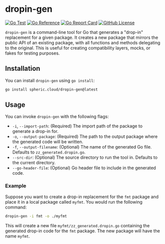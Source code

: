 # dropin-gen

[![Go Test](https://github.com/spheric-cloud/dropin-gen/actions/workflows/go-test.yml/badge.svg)](https://github.com/spheric-cloud/dropin-gen/actions/workflows/go-test.yml)
[![Go Reference](https://pkg.go.dev/badge/spheric.cloud/dropin-gen.svg)](https://pkg.go.dev/spheric.cloud/dropin-gen)
[![Go Report Card](https://goreportcard.com/badge/spheric.cloud/dropin-gen)](https://goreportcard.com/report/spheric.cloud/dropin-gen)
[![GitHub License](https://img.shields.io/static/v1?label=License&message=Apache-2.0&color=blue)](LICENSE)

`dropin-gen` is a command-line tool for Go that generates a "drop-in" replacement for a given package. It creates a new package that mirrors the public API of an existing package, with all functions and methods delegating to the original. This is useful for creating compatibility layers, mocks, or fakes for testing purposes.

## Installation

You can install `dropin-gen` using `go install`:

```sh
go install spheric.cloud/dropin-gen@latest
```

## Usage

You can invoke `dropin-gen` with the following flags:

- `-i`, `--import-path`: (Required) The import path of the package to generate a drop-in for.
- `-o`, `--output-package`: (Required) The path to the output package where the generated code will be written.
- `-f`, `--output-filename`: (Optional) The name of the generated Go file. Defaults to `zz_generated.dropin.go`.
- `--src-dir`: (Optional) The source directory to run the tool in. Defaults to the current directory.
- `--go-header-file`: (Optional) Go header file to include in the generated code.

### Example

Suppose you want to create a drop-in replacement for the `fmt` package and place it in a local package called `myfmt`. You would run the following command:

```sh
dropin-gen -i fmt -o ./myfmt
```

This will create a new file `myfmt/zz_generated.dropin.go` containing the generated drop-in code for the `fmt` package. The new package will have the name `myfmt`.
